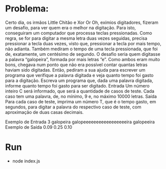 # Problema:

Certo dia, os irmãos Little Chitão e Xor Or Oh, exímios digitadores, fizeram um desafio,
para ver quem era o melhor na digitação. Para isto, conseguiram um computador que
processa teclas pressionadas. Como regra, se for para digitar a mesma letra duas vezes
seguidas, precisa pressionar a tecla duas vezes, visto que, pressionar a tecla por mais
tempo, não adianta. Também mediram o tempo de uma tecla pressionada, que foi de,
exatamente, um centésimo de segundo. O desafio seria quem digitasse a palavra
“galopeira”, formada por mais letras ”e”. Como ambos eram muito bons, chegava num
ponto que não era possível contar quantas letras haviam sido digitadas. Então,
pediram a sua ajuda para escrever um programa que verifique a palavra digitada e veja
quanto tempo foi gasto para a digitação.
Escreva um programa que, dada uma palavra digitada, informe quanto tempo foi gasto
para ser digitado.
Entrada
Um número inteiro C será informado, que será a quantidade de casos de teste. Cada
caso tem uma palavra, de, no mínimo, 9 e, no máximo 10000 letras.
Saída
Para cada caso de teste, imprima um número T, que é o tempo gasto, em segundos,
para digitar a palavra do respectivo caso de teste, com aproximação de duas casas
decimais.

Exemplo de Entrada
3
galopeira
galopeeeeeeeeeeeeeeeeeira
galopeeira
Exemplo de Saída
0.09 0.25 0.10

# Run
- node index.js

